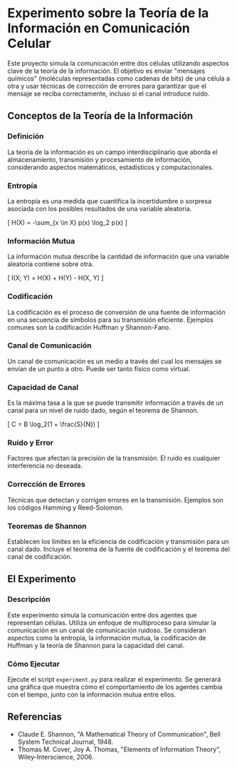 # Experimento sobre la Teoría de la Información en Comunicación Celular

Este proyecto simula la comunicación entre dos células utilizando aspectos clave de la teoría de la información. El objetivo es enviar "mensajes químicos" (moléculas representadas como cadenas de bits) de una célula a otra y usar técnicas de corrección de errores para garantizar que el mensaje se reciba correctamente, incluso si el canal introduce ruido.

## Conceptos de la Teoría de la Información

### Definición

La teoría de la información es un campo interdisciplinario que aborda el almacenamiento, transmisión y procesamiento de información, considerando aspectos matemáticos, estadísticos y computacionales.

### Entropía

La entropía es una medida que cuantifica la incertidumbre o sorpresa asociada con los posibles resultados de una variable aleatoria.

\[
H(X) = -\sum_{x \in X} p(x) \log_2 p(x)
\]

### Información Mutua

La información mutua describe la cantidad de información que una variable aleatoria contiene sobre otra.

\[
I(X; Y) = H(X) + H(Y) - H(X, Y)
\]

### Codificación

La codificación es el proceso de conversión de una fuente de información en una secuencia de símbolos para su transmisión eficiente. Ejemplos comunes son la codificación Huffman y Shannon-Fano.

### Canal de Comunicación

Un canal de comunicación es un medio a través del cual los mensajes se envían de un punto a otro. Puede ser tanto físico como virtual.

### Capacidad de Canal

Es la máxima tasa a la que se puede transmitir información a través de un canal para un nivel de ruido dado, según el teorema de Shannon.

\[
C = B \log_2(1 + \frac{S}{N})
\]

### Ruido y Error

Factores que afectan la precisión de la transmisión. El ruido es cualquier interferencia no deseada.

### Corrección de Errores

Técnicas que detectan y corrigen errores en la transmisión. Ejemplos son los códigos Hamming y Reed-Solomon.

### Teoremas de Shannon

Establecen los límites en la eficiencia de codificación y transmisión para un canal dado. Incluye el teorema de la fuente de codificación y el teorema del canal de codificación.

## El Experimento

### Descripción

Este experimento simula la comunicación entre dos agentes que representan células. Utiliza un enfoque de multiproceso para simular la comunicación en un canal de comunicación ruidoso. Se consideran aspectos como la entropía, la información mutua, la codificación de Huffman y la teoría de Shannon para la capacidad del canal.

### Cómo Ejecutar

Ejecute el script `experiment.py` para realizar el experimento. Se generará una gráfica que muestra cómo el comportamiento de los agentes cambia con el tiempo, junto con la información mutua entre ellos.

## Referencias

- Claude E. Shannon, "A Mathematical Theory of Communication", Bell System Technical Journal, 1948.
- Thomas M. Cover, Joy A. Thomas, "Elements of Information Theory", Wiley-Interscience, 2006.
